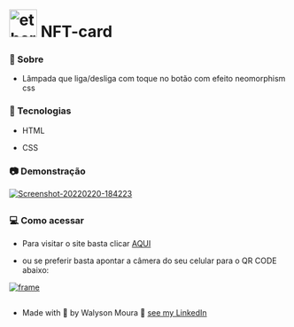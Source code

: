 # <img src="https://i.ibb.co/DD41zBn/ethereum-2.png" alt="ethereum-2" border="0" height="50" width="50">   NFT-card

### 🔭 Sobre 

<p align="justify">

-  Lâmpada que liga/desliga com toque no botão com efeito  neomorphism css

</p>

### :rocket: Tecnologias

<p align="justify">

- HTML

- CSS


</p>

### :camera: Demonstração

<p align="center">

<a href="https://walysonmoura.github.io/NFT-card/"><img src="https://i.ibb.co/Lr1bqZY/Screenshot-20220220-184223.jpg" alt="Screenshot-20220220-184223" border="0"></a>

##


</p>

### 💻 Como acessar

<p align="justify">

-  Para visitar o site basta clicar <a href="https://walysonmoura.github.io/NFT-card/" target="_blank">AQUI</a>

-  ou se preferir basta apontar a câmera do seu celular para o QR CODE abaixo:

</p>

<p align="center">

<a href="https://walysonmoura.github.io/NFT-card/"><img src="https://i.ibb.co/WsSQQ74/frame.png" alt="frame" border="0"></a>

</p>

##

 -  Made with 💙 by Walyson Moura 👋 <a href="https://www.linkedin.com/in/walyson-moura-302562218" target="_blank">see my LinkedIn</a>

